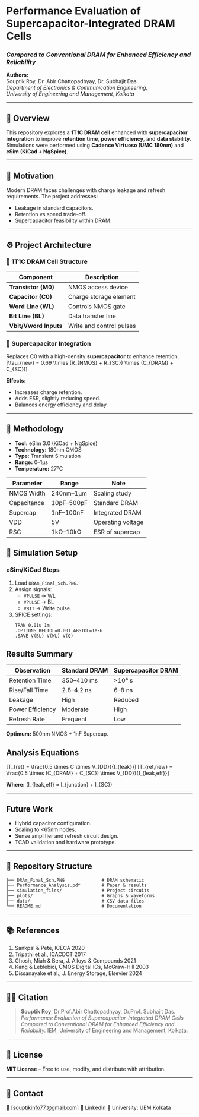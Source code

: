 # Performance Evaluation of Supercapacitor-Integrated DRAM Cells  
### *Compared to Conventional DRAM for Enhanced Efficiency and Reliability*  

**Authors:**  
Souptik Roy, Dr. Abir Chattopadhyay, Dr. Subhajit Das  
*Department of Electronics & Communication Engineering,  
University of Engineering and Management, Kolkata*  

---

## 📘 Overview  
This repository explores a **1T1C DRAM cell** enhanced with **supercapacitor integration** to improve **retention time**, **power efficiency**, and **data stability**.  
Simulations were performed using **Cadence Virtuoso (UMC 180nm)** and **eSim (KiCad + NgSpice)**.  

---

## 🧩 Motivation  
Modern DRAM faces challenges with charge leakage and refresh requirements. The project addresses:  
- Leakage in standard capacitors.  
- Retention vs speed trade-off.  
- Supercapacitor feasibility within DRAM.  

---

## ⚙️ Project Architecture  
### 🧱 1T1C DRAM Cell Structure  
| Component | Description |
|------------|--------------|
| **Transistor (M0)** | NMOS access device |
| **Capacitor (C0)** | Charge storage element |
| **Word Line (WL)** | Controls NMOS gate |
| **Bit Line (BL)** | Data transfer line |
| **Vbit/Vword Inputs** | Write and control pulses |

### 🧠 Supercapacitor Integration  
Replaces C0 with a high-density **supercapacitor** to enhance retention.  
\[\tau_{new} = 0.69 \times (R_{NMOS} + R_{SC}) \times (C_{DRAM} + C_{SC})\]

**Effects:**  
- Increases charge retention.  
- Adds ESR, slightly reducing speed.  
- Balances energy efficiency and delay.  

---

## 🧪 Methodology  
- **Tool:** eSim 3.0 (KiCad + NgSpice)  
- **Technology:** 180nm CMOS  
- **Type:** Transient Simulation  
- **Range:** 0–1µs  
- **Temperature:** 27°C  

| Parameter | Range | Note |
|------------|--------|------|
| NMOS Width | 240nm–1µm | Scaling study |
| Capacitance | 10pF–500pF | Standard DRAM |
| Supercap | 1nF–100nF | Integrated DRAM |
| VDD | 5V | Operating voltage |
| RSC | 1kΩ–10kΩ | ESR of supercap |


## 🧰 Simulation Setup  
### eSim/KiCad Steps  
1. Load `DRAm_Final_Sch.PNG`.  
2. Assign signals:
   - `VPULSE` → WL  
   - `VPULSE` → BL  
   - `VBIT` → Write pulse.  
3. SPICE settings:  
   ```text
   TRAN 0.01u 1m
   .OPTIONS RELTOL=0.001 ABSTOL=1e-6
   .SAVE V(BL) V(WL) V(Q)

## Results Summary

| Observation      | Standard DRAM | Supercapacitor DRAM |
| ---------------- | ------------- | ------------------- |
| Retention Time   | 350–410 ms    | >10⁴ s              |
| Rise/Fall Time   | 2.8–4.2 ns    | 6–8 ns              |
| Leakage          | High          | Reduced             |
| Power Efficiency | Moderate      | High                |
| Refresh Rate     | Frequent      | Low                 |

**Optimum:** 500nm NMOS + 1nF Supercap.

##  Analysis Equations

[T_{ret} = \frac{0.5 \times C \times V_{DD}}{I_{leak}}]
[T_{ret,new} = \frac{0.5 \times (C_{DRAM} + C_{SC}) \times V_{DD}}{I_{leak,eff}}]

**Where:** (I_{leak,eff} = I_{junction} + I_{SC})

---

## Future Work

* Hybrid capacitor configuration.
* Scaling to <65nm nodes.
* Sense amplifier and refresh circuit design.
* TCAD validation and hardware prototype.

---

## 📂 Repository Structure

```
├── DRAm_Final_Sch.PNG              # DRAM schematic
├── Performance_Analysis.pdf        # Paper & results
├── simulation_files/               # Project circuits
├── plots/                          # Graphs & waveforms
├── data/                           # CSV data files
└── README.md                       # Documentation
```

---

## 📚 References

1. Sankpal & Pete, ICECA 2020
2. Tripathi et al., ICACDOT 2017
3. Ghosh, Miah & Bera, J. Alloys & Compounds 2021
4. Kang & Leblebici, CMOS Digital ICs, McGraw-Hill 2003
5. Dissanayake et al., J. Energy Storage, Elsevier 2024

---

## 🧑‍💻 Citation

> **Souptik Roy**, Dr.Prof.Abir Chattopadhyay, Dr.Prof. Subhajit Das.
> *Performance Evaluation of Supercapacitor-Integrated DRAM Cells Compared to Conventional DRAM for Enhanced Efficiency and Reliability.*
> IEM, University of Engineering and Management, Kolkata.

---

## 🧾 License

**MIT License** – Free to use, modify, and distribute with attribution.

---

## 💬 Contact

📧 [souptikinfo77.@gmail.com]
🔗 [LinkedIn](https://www.linkedin.com)
🏫 University: UEM Kolkata

```
```
